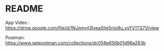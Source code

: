 # README
App Video : https://drive.google.com/file/d/1NJnmyjl3IveaStje5nio9u_ysYV1TS7V/view

Postman: https://www.getpostman.com/collections/dc058e656b01d98a283b
